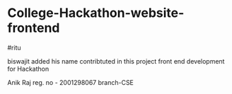 # College-Hackathon-website-frontend

#ritu



biswajit added his name 
contribtuted in this project
front end development for Hackathon



Anik Raj
reg. no - 2001298067
branch-CSE

